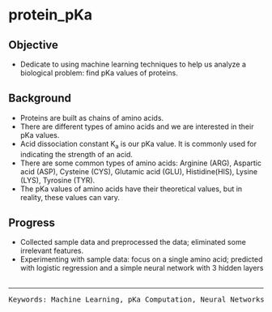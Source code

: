 # protein_pKa

## Objective
- Dedicate to using machine learning techniques to help us analyze a biological problem: find pKa values of proteins.


## Background
- Proteins are built as chains of amino acids.
- There are different types of amino acids and we are interested in their pKa values.
- Acid dissociation constant K<sub>a</sub> is our pKa value. It is commonly used for indicating the strength of an acid.
- There are some common types of amino acids: Arginine (ARG), Aspartic acid (ASP), Cysteine (CYS), Glutamic acid (GLU), Histidine(HIS), Lysine (LYS), Tyrosine (TYR).
- The pKa values of amino acids have their theoretical values, but in reality, these values can vary.

## Progress
- Collected sample data and preprocessed the data; eliminated some irrelevant features.
- Experimenting with sample data: focus on a single amino acid; predicted with logistic regression and a simple neural network with 3 hidden layers
<br></br>
<hr></hr>
<pre>Keywords: Machine Learning, pKa Computation, Neural Networks</pre>
